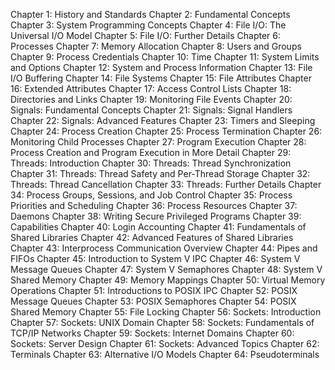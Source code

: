 Chapter 1: History and Standards
Chapter 2: Fundamental Concepts
Chapter 3: System Programming Concepts
Chapter 4: File I/O: The Universal I/O Model
Chapter 5: File I/O: Further Details
Chapter 6: Processes
Chapter 7: Memory Allocation
Chapter 8: Users and Groups
Chapter 9: Process Credentials
Chapter 10: Time
Chapter 11: System Limits and Options
Chapter 12: System and Process Information
Chapter 13: File I/O Buffering
Chapter 14: File Systems
Chapter 15: File Attributes
Chapter 16: Extended Attributes
Chapter 17: Access Control Lists
Chapter 18: Directories and Links
Chapter 19: Monitoring File Events
Chapter 20: Signals: Fundamental Concepts
Chapter 21: Signals: Signal Handlers
Chapter 22: Signals: Advanced Features
Chapter 23: Timers and Sleeping
Chapter 24: Process Creation
Chapter 25: Process Termination
Chapter 26: Monitoring Child Processes
Chapter 27: Program Execution
Chapter 28: Process Creation and Program Execution in More Detail
Chapter 29: Threads: Introduction
Chapter 30: Threads: Thread Synchronization
Chapter 31: Threads: Thread Safety and Per-Thread Storage
Chapter 32: Threads: Thread Cancellation
Chapter 33: Threads: Further Details
Chapter 34: Process Groups, Sessions, and Job Control
Chapter 35: Process Priorities and Scheduling
Chapter 36: Process Resources
Chapter 37: Daemons
Chapter 38: Writing Secure Privileged Programs
Chapter 39: Capabilities
Chapter 40: Login Accounting
Chapter 41: Fundamentals of Shared Libraries
Chapter 42: Advanced Features of Shared Libraries
Chapter 43: Interprocess Communication Overview
Chapter 44: Pipes and FIFOs
Chapter 45: Introduction to System V IPC
Chapter 46: System V Message Queues
Chapter 47: System V Semaphores
Chapter 48: System V Shared Memory
Chapter 49: Memory Mappings
Chapter 50: Virtual Memory Operations
Chapter 51: Introductions to POSIX IPC
Chapter 52: POSIX Message Queues
Chapter 53: POSIX Semaphores
Chapter 54: POSIX Shared Memory
Chapter 55: File Locking
Chapter 56: Sockets: Introduction
Chapter 57: Sockets: UNIX Domain
Chapter 58: Sockets: Fundamentals of TCP/IP Networks
Chapter 59: Sockets: Internet Domains
Chapter 60: Sockets: Server Design
Chapter 61: Sockets: Advanced Topics
Chapter 62: Terminals
Chapter 63: Alternative I/O Models
Chapter 64: Pseudoterminals